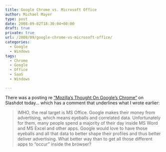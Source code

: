 ```yaml
---
title: Google Chrome vs. Microsoft Office
author: Michael Mayer
type: post
date: 2008-09-02T18:30:04+00:00
draft: true
private: true
url: /2008/09/google-chrome-vs-microsoft-office/
categories:
  - Google
  - Windows
tags:
  - Chrome
  - Google
  - Office
  - SaaS
  - Windows

---
```

There was a posting re [&#8220;Mozilla&#8217;s Thought On Google&#8217;s Chrome&#8221;][1] on Slashdot today&#8230; which has a comment that underlines what I wrote earlier:

> IMHO, the real target is MS Office. Google makes their money from advertising, which means eyeballs and correlated data. Unfortunately for them, many people spend a majority of their day inside MS Word and MS Excel and other apps. Google would love to have those eyeballs and all that data to better shape their profiles and thus better deliver advertising. What better way than to get all those different apps to &#8220;occur&#8221; inside the browser?

 [1]: http://tech.slashdot.org/tech/08/09/02/1637216.shtml